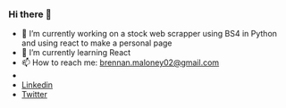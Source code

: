 ### Hi there 👋

- 🔭 I’m currently working on a stock web scrapper using BS4 in Python and using react to make a personal page
- 🌱 I’m currently learning React
- 📫 How to reach me: brennan.maloney02@gmail.com
- 
- [Linkedin](https://www.linkedin.com/in/brennanmaloney)
- [Twitter](https://twitter.com/_brennanmaloney)


<!--
**brennmaloney/brennmaloney** is a ✨ _special_ ✨ repository because its `README.md` (this file) appears on your GitHub profile.

Here are some ideas to get you started:

- 🔭 I’m currently working on ...
- 🌱 I’m currently learning ...
- 👯 I’m looking to collaborate on ...
- 🤔 I’m looking for help with ...
- 💬 Ask me about ...
- 📫 How to reach me: ...
- 😄 Pronouns: ...
- ⚡ Fun fact: ...
-->
